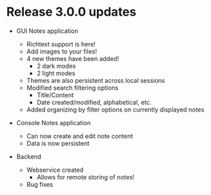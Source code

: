 # Release 3.0.0 updates #

* GUI Notes application
  * Richtext support is here!
  * Add images to your files!
  * 4 new themes have been added!
    * 2 dark modes
    * 2 light modes
  * Themes are also persistent across local sessions
  * Modified search filtering options
      * Title/Content
      * Date created/modified, alphabetical, etc.
  * Added organizing by filter options on currently displayed notes


* Console Notes application
    * Can now create and edit note content
    * Data is now persistent


* Backend
    * Webservice created
      * Allows for remote storing of notes!
    * Bug fixes